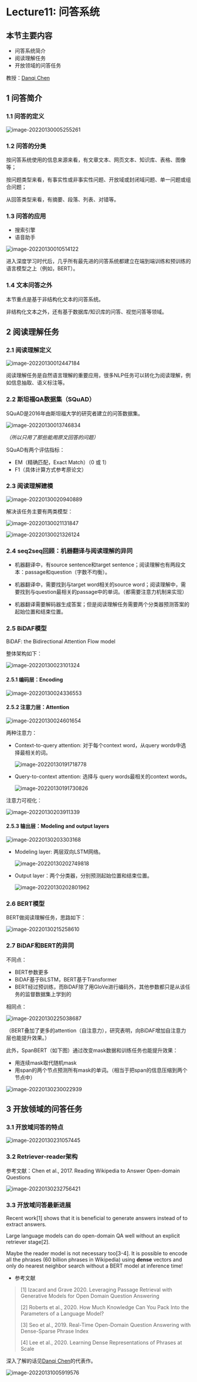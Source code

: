 # Lecture11: 问答系统

## 本节主要内容

- 问答系统简介
- 阅读理解任务
- 开放领域的问答任务

教授：[Danqi Chen](https://scholar.google.com/citations?user=sVR8ktkAAAAJ&hl=zh-CN)

## 1 问答简介

### 1.1 问答的定义

![image-20220130005255261](image/image-20220130005255261.png)

### 1.2 问答的分类

按问答系统使用的信息来源来看，有文章文本、网页文本、知识库、表格、图像等；

按问题类型来看，有事实性或非事实性问题、开放域或封闭域问题、单一问题或组合问题；

从回答类型来看，有摘要、段落、列表、对错等。

### 1.3 问答的应用

- 搜索引擎
- 语音助手

![image-20220130010514122](image/image-20220130010514122.png)

进入深度学习时代后，几乎所有最先进的问答系统都建立在端到端训练和预训练的语言模型之上（例如，BERT）。

### 1.4 文本问答之外

本节重点是基于非结构化文本的问答系统。

非结构化文本之外，还有基于数据库/知识库的问答、视觉问答等领域。

## 2 阅读理解任务

### 2.1 阅读理解定义

![image-20220130012447184](image/image-20220130012447184.png)

阅读理解任务是自然语言理解的重要应用，很多NLP任务可以转化为阅读理解，例如信息抽取、语义标注等。

### 2.2 斯坦福QA数据集（SQuAD）

SQuAD是2016年由斯坦福大学的研究者建立的问答数据集。

![image-20220130013746834](image/image-20220130013746834.png)

*（所以只用了那些能用原文回答的问题）*

SQuAD有两个评估指标：

- EM（精确匹配，Exact Match）（0 或 1）
- F1（具体计算方式参考原论文）

### 2.3 阅读理解建模

![image-20220130020940889](image/image-20220130020940889.png)

解决该任务主要有两类模型：

![image-20220130021131847](image/image-20220130021131847.png)

![image-20220130021326124](image/image-20220130021326124.png)

### 2.4 seq2seq回顾：机器翻译与阅读理解的异同

- 机器翻译中，有source sentence和target sentence；阅读理解也有两段文本：passage和question（字数不均衡）。

- 机器翻译中，需要找到与target word相关的source word；阅读理解中，需要找到与question最相关的passage中的单词。（都需要注意力机制来实现）
- 机器翻译需要解码器生成答案；但是阅读理解任务需要两个分类器预测答案的起始位置和结束位置。

### 2.5 BiDAF模型

BiDAF: the Bidirectional Attention Flow model

整体架构如下：

![image-20220130023101324](image/image-20220130023101324.png)

#### 2.5.1 编码层：Encoding

![image-20220130024336553](image/image-20220130024336553.png)

#### 2.5.2 注意力层：Attention

![image-20220130024601654](image/image-20220130024601654.png)

两种注意力：

- Context-to-query attention: 对于每个context word，从query words中选择最相关的词。

  ![image-20220130191718778](image/image-20220130191718778.png)

- Query-to-context attention: 选择与 query words最相关的context words。

  ![image-20220130191730826](image/image-20220130191730826.png)

注意力可视化：

![image-20220130203911339](image/image-20220130203911339.png)

#### 2.5.3 输出层：Modeling and output layers

![image-20220130203303168](image/image-20220130203303168.png)

- Modeling layer: 两层双向LSTM网络。

  ![image-20220130202749818](image/image-20220130202749818.png)

- Output layer：两个分类器，分别预测起始位置和结束位置。

  ![image-20220130202801962](image/image-20220130202801962.png)

### 2.6 BERT模型

BERT做阅读理解任务，思路如下：

![image-20220130215258610](image/image-20220130215258610.png)

### 2.7 BiDAF和BERT的异同

不同点：

- BERT参数更多
- BiDAF基于BiLSTM，BERT基于Transformer
- BERT经过预训练，而BiDAF除了用GloVe进行编码外，其他参数都只是从该任务的监督数据集上学到的

相同点：

![image-20220130225038687](image/image-20220130225038687.png)

（BERT叠加了更多的attention（自注意力），研究表明，向BiDAF增加自注意力层也能提升效果。）

此外，SpanBERT（如下图）通过改变mask数据和训练任务也能提升效果：

- 用连续mask取代随机mask
- 用span的两个节点预测所有mask的单词。（相当于把span的信息压缩到两个节点中）

![image-20220130230022939](image/image-20220130230022939.png)

## 3 开放领域的问答任务

### 3.1 开放域问答的特点

![image-20220130231057445](image/image-20220130231057445.png)

### 3.2 Retriever-reader架构

参考文献：Chen et al., 2017. Reading Wikipedia to Answer Open-domain Questions 

![image-20220130232756421](image/image-20220130232756421.png)

### 3.3 开放域问答最新进展

Recent work[1] shows that it is beneficial to generate answers instead of to extract answers. 

Large language models can do open-domain QA well without an explicit retriever stage[2].

Maybe the reader model is not necessary too[3-4]. It is possible to encode all the phrases (60 billion phrases in Wikipedia) using **dense** vectors and only do nearest neighbor search without a BERT model at inference time! 

- 参考文献

>  [1] Izacard and Grave 2020. Leveraging Passage Retrieval with Generative Models for Open Domain Question Answering 
>
> [2] Roberts et al., 2020. How Much Knowledge Can You Pack Into the Parameters of a Language Model? 
>
> [3] Seo et al., 2019. Real-Time Open-Domain Question Answering with Dense-Sparse Phrase Index 
>
> [4] Lee et al., 2020. Learning Dense Representations of Phrases at Scale 

深入了解的话见[Danqi Chen](https://scholar.google.com/citations?user=sVR8ktkAAAAJ&hl=zh-CN)的代表作。

![image-20220131005919576](image/image-20220131005919576.png)